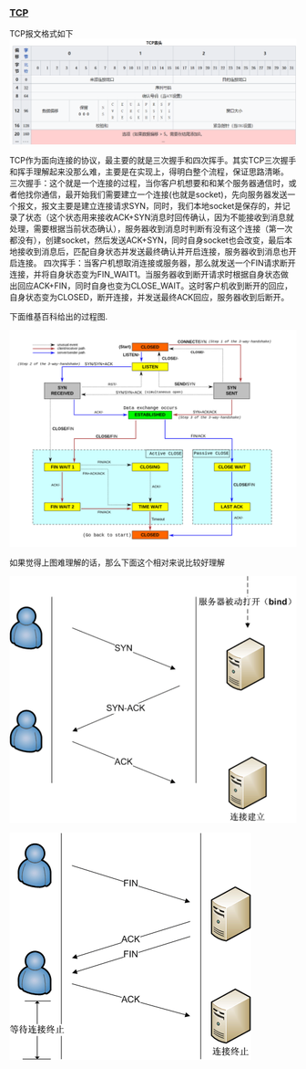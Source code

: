 ### [TCP](https://en.wikipedia.org/wiki/Transmission_Control_Protocol)

TCP报文格式如下
![报文](./报文.png)

TCP作为面向连接的协议，最主要的就是三次握手和四次挥手。其实TCP三次握手和挥手理解起来没那么难，主要是在实现上，得明白整个流程，保证思路清晰。
三次握手：这个就是一个连接的过程，当你客户机想要和和某个服务器通信时，或者他找你通信，最开始我们需要建立一个连接(也就是socket)，先向服务器发送一个报文，报文主要是建立连接请求SYN，同时，我们本地socket是保存的，并记录了状态（这个状态用来接收ACK+SYN消息时回传确认，因为不能接收到消息就处理，需要根据当前状态确认），服务器收到消息时判断有没有这个连接（第一次都没有），创建socket，然后发送ACK+SYN，同时自身socket也会改变，最后本地接收到消息后，匹配自身状态并发送最终确认并开启连接，服务器收到消息也开启连接。
四次挥手：当客户机想取消连接或服务器，那么就发送一个FIN请求断开连接，并将自身状态变为FIN_WAIT1。当服务器收到断开请求时根据自身状态做出回应ACK+FIN，同时自身也变为CLOSE_WAIT。这时客户机收到断开的回应，自身状态变为CLOSED，断开连接，并发送最终ACK回应，服务器收到后断开。

下面维基百科给出的过程图.

![TCP](./tcp.png)

如果觉得上图难理解的话，那么下面这个相对来说比较好理解

![TCP三次握手](./tcp3.png)

![TCP四次挥手](./tcp4.png)